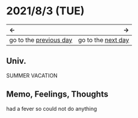 # 2021/8/3 (TUE)
|←|→|
|:---|---:|
go to the [previous day](./2nd.md) | go to the [next day](./4th.md)

## Univ.
SUMMER VACATION

## Memo, Feelings, Thoughts
had a fever so could not do anything
